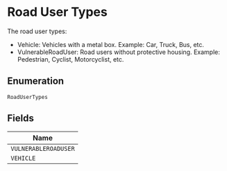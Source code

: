 
# Road User Types

The road user types:

- Vehicle: Vehicles with a metal box. Example: Car, Truck, Bus, etc.
- VulnerableRoadUser: Road users without protective housing. Example: Pedestrian, Cyclist, Motorcyclist, etc.

## Enumeration

`RoadUserTypes`

## Fields

| Name |
|  --- |
| `VULNERABLEROADUSER` |
| `VEHICLE` |

